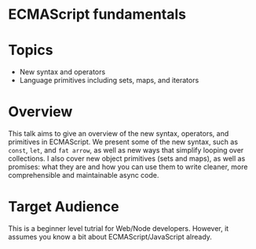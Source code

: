 # ECMAScript fundamentals

# Topics

  * New syntax and operators
  * Language primitives including sets, maps, and iterators

# Overview
This talk aims to give an overview of the new syntax, operators, and primitives in ECMAScript. We present some of the new syntax, such as `const`, `let`, and `fat arrow`, as well as new ways that simplify looping over collections. I also cover new object primitives (sets and maps), as well as promises: what they are and how you can use them to write cleaner, more comprehensible and maintainable async code. 

# Target Audience
This is a beginner level tutrial for Web/Node developers. However, it assumes you know a bit about ECMAScript/JavaScript already. 
